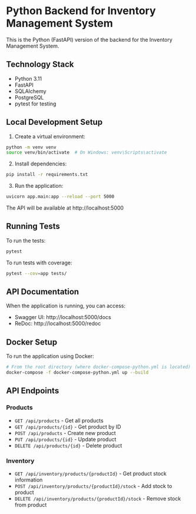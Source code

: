 # Python Backend for Inventory Management System

This is the Python (FastAPI) version of the backend for the Inventory Management System.

## Technology Stack

- Python 3.11
- FastAPI
- SQLAlchemy
- PostgreSQL
- pytest for testing

## Local Development Setup

1. Create a virtual environment:
```bash
python -m venv venv
source venv/bin/activate  # On Windows: venv\Scripts\activate
```

2. Install dependencies:
```bash
pip install -r requirements.txt
```

3. Run the application:
```bash
uvicorn app.main:app --reload --port 5000
```

The API will be available at http://localhost:5000

## Running Tests

To run the tests:
```bash
pytest
```

To run tests with coverage:
```bash
pytest --cov=app tests/
```

## API Documentation

When the application is running, you can access:
- Swagger UI: http://localhost:5000/docs
- ReDoc: http://localhost:5000/redoc

## Docker Setup

To run the application using Docker:

```bash
# From the root directory (where docker-compose-python.yml is located)
docker-compose -f docker-compose-python.yml up --build
```

## API Endpoints

### Products
- `GET /api/products` - Get all products
- `GET /api/products/{id}` - Get product by ID
- `POST /api/products` - Create new product
- `PUT /api/products/{id}` - Update product
- `DELETE /api/products/{id}` - Delete product

### Inventory
- `GET /api/inventory/products/{productId}` - Get product stock information
- `POST /api/inventory/products/{productId}/stock` - Add stock to product
- `DELETE /api/inventory/products/{productId}/stock` - Remove stock from product 